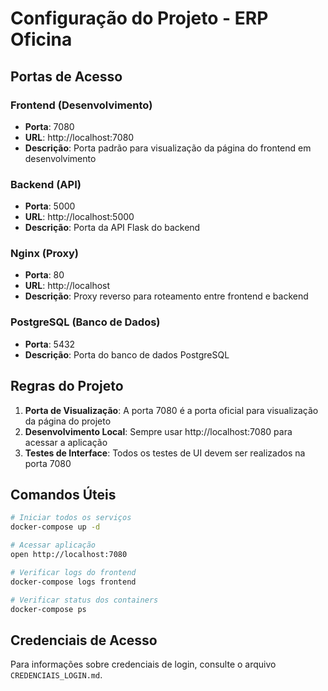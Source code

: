 # Configuração do Projeto - ERP Oficina

## Portas de Acesso

### Frontend (Desenvolvimento)
- **Porta**: 7080
- **URL**: http://localhost:7080
- **Descrição**: Porta padrão para visualização da página do frontend em desenvolvimento

### Backend (API)
- **Porta**: 5000
- **URL**: http://localhost:5000
- **Descrição**: Porta da API Flask do backend

### Nginx (Proxy)
- **Porta**: 80
- **URL**: http://localhost
- **Descrição**: Proxy reverso para roteamento entre frontend e backend

### PostgreSQL (Banco de Dados)
- **Porta**: 5432
- **Descrição**: Porta do banco de dados PostgreSQL

## Regras do Projeto

1. **Porta de Visualização**: A porta 7080 é a porta oficial para visualização da página do projeto
2. **Desenvolvimento Local**: Sempre usar http://localhost:7080 para acessar a aplicação
3. **Testes de Interface**: Todos os testes de UI devem ser realizados na porta 7080

## Comandos Úteis

```bash
# Iniciar todos os serviços
docker-compose up -d

# Acessar aplicação
open http://localhost:7080

# Verificar logs do frontend
docker-compose logs frontend

# Verificar status dos containers
docker-compose ps
```

## Credenciais de Acesso

Para informações sobre credenciais de login, consulte o arquivo `CREDENCIAIS_LOGIN.md`.